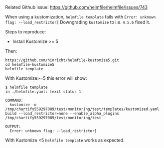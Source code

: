 Related Github issue: https://github.com/helmfile/helmfile/issues/743

When using a kustomization, `helmfile template` fails with `Error: unknown flag: --load_restrictor]`
Downgrading `kustomize` to i.e. `4.5.6` fixed it.

Steps to reproduce:

* Install Kustomize >= 5

Then:

    https://github.com/hinricht/helmfile-kustomize5.git
    cd helmfile-kustomize5
    helmfile template

With Kustomize>=5 this error will show:

```
$ helmfile template
in ./helmfile.yaml: [exit status 1

COMMAND:
  kustomize -o /tmp/chartify559297089/test/monitoring/test/templates/kustomized.yaml build --load_restrictor=none --enable_alpha_plugins /tmp/chartify559297089/test/monitoring/test

OUTPUT:
  Error: unknown flag: --load_restrictor]
```

With Kustomize <5 `helmfile template` works as expected.
